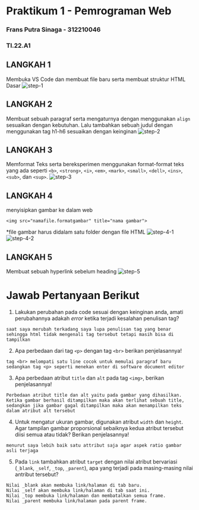 # Praktikum 1 - Pemrograman Web
### Frans Putra Sinaga - 312210046
### TI.22.A1

## LANGKAH 1

Membuka VS Code dan membuat file baru serta membuat struktur HTML Dasar
![step-1](https://i.imgur.com/dJYXxai.png)

## LANGKAH 2
Membuat sebuah paragraf serta mengaturnya dengan menggunakan `align` sesuaikan dengan kebutuhan. Lalu tambahkan sebuah judul dengan menggunakan tag h1-h6 sesuaikan dengan keinginan
![step-2](https://i.imgur.com/0zrnA6c.png)

## LANGKAH 3 
Memformat Teks serta bereksperimen menggunakan format-format teks yang ada seperti `<b>`, `<strong>`, `<i>`, `<em>`, `<mark>`, `<small>`, `<dell>`, `<ins>`, `<sub>`, dan `<sup>`.
![step-3](https://i.imgur.com/Em5axKC.png)

## LANGKAH 4
menyisipkan gambar ke dalam web 
```
<img src="namafile.formatgambar" title="nama gambar">
``` 
*file gambar harus didalam satu folder dengan file HTML
![step-4-1](https://i.imgur.com/TIwt4ZQ.png)
![step-4-2](https://i.imgur.com/rzGYbPO.png)

## LANGKAH 5
Membuat sebuah hyperlink sebelum heading
![step-5](https://i.imgur.com/x3Aplbl.png)

# Jawab Pertanyaan Berikut
1. Lakukan perubahan pada code sesuai dengan keinginan anda, amati perubahannya adakah _error_ ketika terjadi kesalahan penulisan tag?
```
saat saya merubah terkadang saya lupa penulisan tag yang benar sehingga html tidak mengenali tag tersebut tetapi masih bisa di tampilkan  
```
2. Apa perbedaan dari tag `<p>` dengan tag `<br>` berikan penjelasannya!
```
tag <br> melompati satu line cocok untuk memulai paragraf baru sedangkan tag <p> seperti menekan enter di software document editor 
```
3. Apa perbedaan atribut `title` dan `alt` pada tag `<img>`, berikan penjelasannya!
```
Perbedaan atribut title dan alt yaitu pada gambar yang dihasilkan. Ketika gambar berhasil ditampilkan maka akan terlihat sebuah title, sedangkan jika gambar gagal ditampilkan maka akan menampilkan teks dalam atribut alt tersebut
```
4. Untuk mengatur ukuran gambar, digunakan atribut `width` dan `height`. Agar tampilan gambar proporsional sebaiknya kedua atribut tersebut diisi semua atau tidak? Berikan penjelasannya!
```
menurut saya lebih baik satu attribut saja agar aspek ratio gambar asli terjaga 
```
5. Pada `link` tambahkan atribut `target` dengan nilai atribut bervariasi (`_blank`, `_self`, `_top`, `_parent`), apa yang terjadi pada masing-masing nilai antribut tersebut?
```
Nilai _blank akan membuka link/halaman di tab baru.
Nilai _self akan membuka link/halaman di tab saat ini.
Nilai _top membuka link/halaman dan membatalkan semua frame.
Nilai _parent membuka link/halaman pada parent frame.
```
